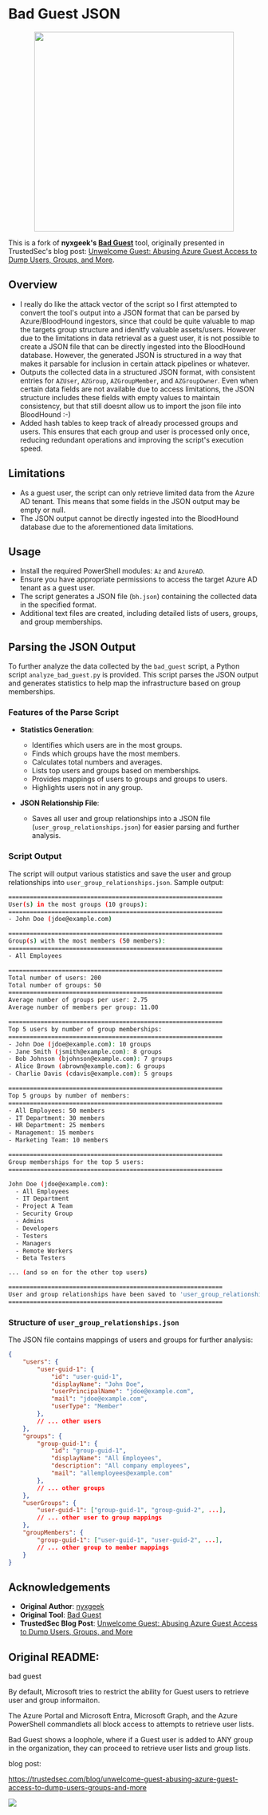 # Bad Guest JSON

<p align="center">
    <img src="https://github.com/user-attachments/assets/37e07a40-fd43-4ca2-bcb3-3fdb553f1dc2" width="400">

This is a fork of **nyxgeek's [Bad Guest](https://github.com/nyxgeek/bad_guest)** tool, originally presented in TrustedSec's blog post: [Unwelcome Guest: Abusing Azure Guest Access to Dump Users, Groups, and More](https://trustedsec.com/blog/unwelcome-guest-abusing-azure-guest-access-to-dump-users-groups-and-more/).

## Overview

- I really do like the attack vector of the script so I first attempted to convert the tool's output into a JSON format that can be parsed by Azure/BloodHound ingestors, since that could be quite valuable to map the targets group structure and idenitfy valuable assets/users. However due to the limitations in data retrieval as a guest user, it is not possible to create a JSON file that can be directly ingested into the BloodHound database. However, the generated JSON is structured in a way that makes it parsable for inclusion in certain attack pipelines or whatever.
- Outputs the collected data in a structured JSON format, with consistent entries for `AZUser`, `AZGroup`, `AZGroupMember`, and `AZGroupOwner`. Even when certain data fields are not available due to access limitations, the JSON structure includes these fields with empty values to maintain consistency, but that still doesnt allow us to import the json file into BloodHound :-)
- Added hash tables to keep track of already processed groups and users. This ensures that each group and user is processed only once, reducing redundant operations and improving the script's execution speed.

## Limitations

- As a guest user, the script can only retrieve limited data from the Azure AD tenant. This means that some fields in the JSON output may be empty or null.
- The JSON output cannot be directly ingested into the BloodHound database due to the aforementioned data limitations. 

## Usage

   - Install the required PowerShell modules: `Az` and `AzureAD`.
   - Ensure you have appropriate permissions to access the target Azure AD tenant as a guest user.
   - The script generates a JSON file (`bh.json`) containing the collected data in the specified format.
   - Additional text files are created, including detailed lists of users, groups, and group memberships.

## Parsing the JSON Output

To further analyze the data collected by the `bad_guest` script, a Python script `analyze_bad_guest.py` is provided. This script parses the JSON output and generates statistics to help map the infrastructure based on group memberships.

### Features of the Parse Script

- **Statistics Generation**:
  - Identifies which users are in the most groups.
  - Finds which groups have the most members.
  - Calculates total numbers and averages.
  - Lists top users and groups based on memberships.
  - Provides mappings of users to groups and groups to users.
  - Highlights users not in any group.

- **JSON Relationship File**:
  - Saves all user and group relationships into a JSON file (`user_group_relationships.json`) for easier parsing and further analysis.

### Script Output

The script will output various statistics and save the user and group relationships into `user_group_relationships.json`. Sample output:

```bash
============================================================
User(s) in the most groups (10 groups):
============================================================
- John Doe (jdoe@example.com)

============================================================
Group(s) with the most members (50 members):
============================================================
- All Employees

============================================================
Total number of users: 200
Total number of groups: 50
============================================================
Average number of groups per user: 2.75
Average number of members per group: 11.00

============================================================
Top 5 users by number of group memberships:
============================================================
- John Doe (jdoe@example.com): 10 groups
- Jane Smith (jsmith@example.com): 8 groups
- Bob Johnson (bjohnson@example.com): 7 groups
- Alice Brown (abrown@example.com): 6 groups
- Charlie Davis (cdavis@example.com): 5 groups

============================================================
Top 5 groups by number of members:
============================================================
- All Employees: 50 members
- IT Department: 30 members
- HR Department: 25 members
- Management: 15 members
- Marketing Team: 10 members

============================================================
Group memberships for the top 5 users:
============================================================

John Doe (jdoe@example.com):
  - All Employees
  - IT Department
  - Project A Team
  - Security Group
  - Admins
  - Developers
  - Testers
  - Managers
  - Remote Workers
  - Beta Testers

... (and so on for the other top users)

============================================================
User and group relationships have been saved to 'user_group_relationships.json'.
============================================================
```

### Structure of `user_group_relationships.json`

The JSON file contains mappings of users and groups for further analysis:

```json
{
    "users": {
        "user-guid-1": {
            "id": "user-guid-1",
            "displayName": "John Doe",
            "userPrincipalName": "jdoe@example.com",
            "mail": "jdoe@example.com",
            "userType": "Member"
        },
        // ... other users
    },
    "groups": {
        "group-guid-1": {
            "id": "group-guid-1",
            "displayName": "All Employees",
            "description": "All company employees",
            "mail": "allemployees@example.com"
        },
        // ... other groups
    },
    "userGroups": {
        "user-guid-1": ["group-guid-1", "group-guid-2", ...],
        // ... other user to group mappings
    },
    "groupMembers": {
        "group-guid-1": ["user-guid-1", "user-guid-2", ...],
        // ... other group to member mappings
    }
}
```


## Acknowledgements

- **Original Author**: [nyxgeek](https://github.com/nyxgeek)
- **Original Tool**: [Bad Guest](https://github.com/nyxgeek/bad_guest)
- **TrustedSec Blog Post**: [Unwelcome Guest: Abusing Azure Guest Access to Dump Users, Groups, and More](https://trustedsec.com/blog/unwelcome-guest-abusing-azure-guest-access-to-dump-users-groups-and-more/)

## Original README:
bad guest

By default, Microsoft tries to restrict the ability for Guest users to retrieve user and group informaiton.

The Azure Portal and Microsoft Entra, Microsoft Graph, and the Azure PowerShell commandlets all block access to attempts to retrieve user lists.

Bad Guest shows a loophole, where if a Guest user is added to ANY group in the organization, they can proceed to retrieve user lists and group lists.



blog post:

https://trustedsec.com/blog/unwelcome-guest-abusing-azure-guest-access-to-dump-users-groups-and-more


![](bad_guest_example.png)
